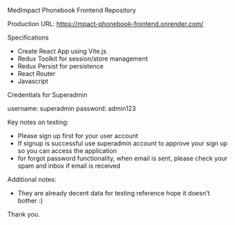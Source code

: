 MedImpact Phonebook Frontend Repository

Production URL: https://mpact-phonebook-frontend.onrender.com/

Specifications

- Create React App using Vite.js
- Redux Toolkit for session/store management
- Redux Persist for persistence
- React Router
- Javascript 

Credentials for Superadmin

username: superadmin
password: admin123

Key notes on testing:

- Please sign up first for your user account 
- If signup is successful use superadmin account to approve your sign up so you can access the application
- for forgot password functionality, when email is sent, please check your spam and inbox if email is received 

Additional notes:

- They are already decent data for testing reference hope it doesn't bother :)

Thank you.
